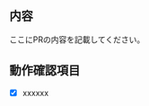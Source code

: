 <!-- I want to review in Japanese. -->

## 内容

ここにPRの内容を記載してください。

## 動作確認項目

- [x] xxxxxx

<!-- for GitHub Copilot review rule -->
<!--
レビューする際には、以下のprefix(接頭辞)をつけてください
[must]
[imo] (in my opinion)
[nits](nitpick)
[ask]
[fyi]
-->
<!-- for GitHub Copilot review  rule-->

<!-- I want to review in Japanese. -->
